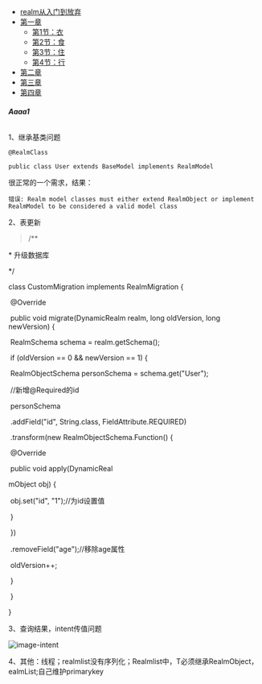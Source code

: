 * [realm从入门到放弃](README.md)   
* [第一章](Chapter1/README.md)
  * [第1节：衣](Chapter1/衣.md)
  * [第2节：食](Chapter1/食.md)
  * [第3节：住](Chapter1/住.md)
  * [第4节：行](Chapter1/行.md)
* [第二章](Chapter2/README.md)
* [第三章](Chapter3/README.md)
* [第四章](Chapter4/README.md)


###### **Aaaa1**

1、继承基类问题

```@RealmClass```

```public class User extends BaseModel implements RealmModel```

很正常的一个需求，结果：

`错误: Realm model classes must either extend RealmObject or implement RealmModel to be considered a valid model class`

2、表更新

>/**

  \* 升级数据库

  */

 class CustomMigration implements RealmMigration {

​     @Override

​     public void migrate(DynamicRealm realm, long oldVersion, long newVersion) {

​         RealmSchema schema = realm.getSchema();

​         if (oldVersion == 0 && newVersion == 1) {

​             RealmObjectSchema personSchema = schema.get("User");

​             //新增@Required的id

​             personSchema

​                     .addField("id", String.class, FieldAttribute.REQUIRED)

​                     .transform(new RealmObjectSchema.Function() {

​                         @Override

​                         public void apply(DynamicReal

mObject obj) {

​                             obj.set("id", "1");//为id设置值

​                         }

​                     })

​                     .removeField("age");//移除age属性

​             oldVersion++;

​         }

​     }

}

3、查询结果，intent传值问题 

![image-intent](./pic/image-intent.png)

4、其他：线程；realmlist没有序列化；Realmlist<T>中，T必须继承RealmObject，ealmList<String>;自己维护primarykey

